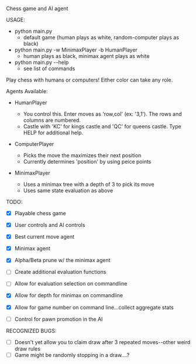 Chess game and AI agent

USAGE:
 * python main.py 
     * default game (human plays as white, random-computer plays as black)
 * python main.py -w MinimaxPlayer -b HumanPlayer
     * human plays as black, minimax agent plays as white
 * python main.py --help
     * see list of commands


Play chess with humans or computers!  Either color can take any role.

Agents Available:
 * HumanPlayer
     * You control this. Enter moves as 'row,col' (ex: '3,1').  The rows and columns are numbered.
     * Castle with 'KC' for kings castle and 'QC' for queens castle.  Type HELP for additional help.

 * ComputerPlayer
     * Picks the move the maximizes their next position
     * Currently determines 'position' by using peice points

 * MinimaxPlayer
     * Uses a minimax tree with a depth of 3 to pick its move
     * Uses same state evaluation as above


TODO:
 - [x] Playable chess game
 - [x] User controls and AI controls
 - [x] Best current move agent
 - [x] Minimax agent
 - [x] Alpha/Beta prune w/ the minimax agent
 - [ ] Create additional evaluation functions
 - [ ] Allow for evaluation selection on commandline
 - [x] Allow for depth for minimax on commandline
 - [x] Allow for game number on command line...collect aggregate stats
 - [ ] Control for pawn promotion in the AI


RECOGNIZED BUGS:
 - [ ] Doesn't yet allow you to claim draw after 3 repeated moves--other weird draw rules
 - [ ] Game might be randomly stopping in a draw....?
